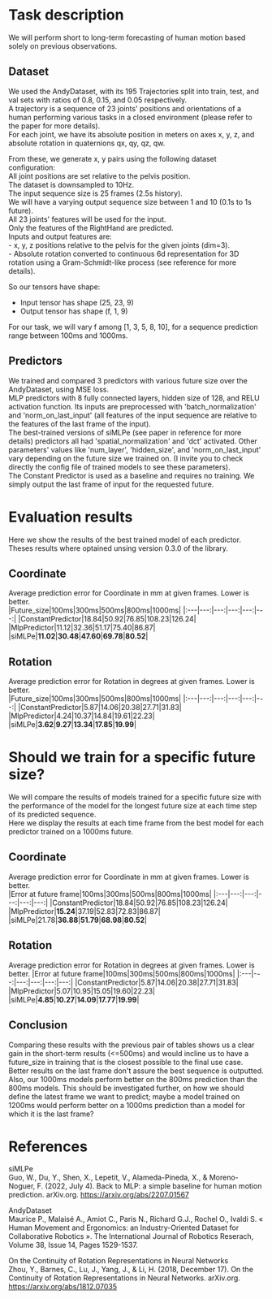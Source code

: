 # Task description
We will perform short to long-term forecasting of human motion based solely on previous observations.  

## Dataset
We used the AndyDataset, with its 195 Trajectories split into train, test, and val sets with ratios of 0.8, 0.15, and 0.05 respectively.  
A trajectory is a sequence of 23 joints' positions and orientations of a human performing various tasks in a closed environment (please refer to the paper for more details).  
For each joint, we have its absolute position in meters on axes x, y, z, and absolute rotation in quaternions qx, qy, qz, qw.  

From these, we generate x, y pairs using the following dataset configuration:  
All joint positions are set relative to the pelvis position.  
The dataset is downsampled to 10Hz.  
The input sequence size is 25 frames (2.5s history).  
We will have a varying output sequence size between 1 and 10 (0.1s to 1s future).  
All 23 joints' features will be used for the input.  
Only the features of the RightHand are predicted.  
Inputs and output features are:  
    - x, y, z positions relative to the pelvis for the given joints (dim=3).  
    - Absolute rotation converted to continuous 6d representation for 3D rotation using a Gram-Schmidt-like process (see reference for more details).  

So our tensors have shape:  
 - Input tensor has shape (25, 23, 9)  
 - Output tensor has shape (f, 1, 9)  

For our task, we will vary f among [1, 3, 5, 8, 10], for a sequence prediction range between 100ms and 1000ms.

## Predictors
We trained and compared 3 predictors with various future size over the AndyDataset, using MSE loss.  
MLP predictors with 8 fully connected layers, hidden size of 128, and RELU activation function. Its inputs are preprocessed with 'batch_normalization' and 'norm_on_last_input' (all features of the input sequence are relative to the features of the last frame of the input).  
The best-trained versions of siMLPe (see paper in reference for more details) predictors all had 'spatial_normalization' and 'dct' activated. Other parameters' values like 'num_layer', 'hidden_size', and 'norm_on_last_input' vary depending on the future size we trained on. (I invite you to check directly the config file of trained models to see these parameters).  
The Constant Predictor is used as a baseline and requires no training. We simply output the last frame of input for the requested future.

# Evaluation results
Here we show the results of the best trained model of each predictor.  
Theses results where optained unsing version 0.3.0 of the library.  

## Coordinate
Average prediction error for Coordinate in mm at given frames. Lower is better.  
|Future_size|100ms|300ms|500ms|800ms|1000ms|
|:---|---:|---:|---:|---:|---:|
|ConstantPredictor|18.84|50.92|76.85|108.23|126.24|
|MlpPredictor|11.12|32.36|51.17|75.40|86.87|
|siMLPe|**11.02**|**30.48**|**47.60**|**69.78**|**80.52**|

## Rotation
Average prediction error for Rotation in degrees at given frames. Lower is better.  
|Future_size|100ms|300ms|500ms|800ms|1000ms|
|:---|---:|---:|---:|---:|---:|
|ConstantPredictor|5.87|14.06|20.38|27.71|31.83|
|MlpPredictor|4.24|10.37|14.84|19.61|22.23|
|siMLPe|**3.62**|**9.27**|**13.34**|**17.85**|**19.99**|


# Should we train for a specific future size?
We will compare the results of models trained for a specific future size with the performance of the model for the longest future size at each time step of its predicted sequence.  
Here we display the results at each time frame from the best model for each predictor trained on a 1000ms future.

## Coordinate
Average prediction error for Coordinate in mm at given frames. Lower is better.  
|Error at future frame|100ms|300ms|500ms|800ms|1000ms|
|:---|---:|---:|---:|---:|---:|
|ConstantPredictor|18.84|50.92|76.85|108.23|126.24|
|MlpPredictor|**15.24**|37.19|52.83|72.83|86.87|
|siMLPe|21.78|**36.88**|**51.79**|**68.98**|**80.52**|

## Rotation
Average prediction error for Rotation in degrees at given frames. Lower is better.
|Error at future frame|100ms|300ms|500ms|800ms|1000ms|
|:---|---:|---:|---:|---:|---:|
|ConstantPredictor|5.87|14.06|20.38|27.71|31.83|
|MlpPredictor|5.07|10.95|15.05|19.60|22.23|
|siMLPe|**4.85**|**10.27**|**14.09**|**17.77**|**19.99**|

## Conclusion
Comparing these results with the previous pair of tables shows us a clear gain in the short-term results (<=500ms) and would incline us to have a future_size in training that is the closest possible to the final use case. Better results on the last frame don't assure the best sequence is outputted.  
Also, our 1000ms models perform better on the 800ms prediction than the 800ms models. This should be investigated further, on how we should define the latest frame we want to predict; maybe a model trained on 1200ms would perform better on a 1000ms prediction than a model for which it is the last frame?  


# References

siMLPe  
Guo, W., Du, Y., Shen, X., Lepetit, V., Alameda-Pineda, X., & Moreno-Noguer, F. (2022, July 4). Back to MLP: a simple baseline for human motion prediction. arXiv.org. https://arxiv.org/abs/2207.01567  

AndyDataset  
Maurice P., Malaisé A., Amiot C., Paris N., Richard G.J., Rochel O., Ivaldi S. « Human Movement and Ergonomics: an Industry-Oriented Dataset for Collaborative Robotics ». The International Journal of Robotics Reserach, Volume 38, Issue 14, Pages 1529-1537.  

On the Continuity of Rotation Representations in Neural Networks  
Zhou, Y., Barnes, C., Lu, J., Yang, J., & Li, H. (2018, December 17). On the Continuity of Rotation Representations in Neural Networks. arXiv.org. https://arxiv.org/abs/1812.07035